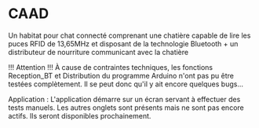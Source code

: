 # CAAD
Un habitat pour chat connecté comprenant une chatière capable de lire les puces RFID de 13,65MHz et disposant de la technologie Bluetooth + un distributeur de nourriture communicant avec la chatière

!!! Attention !!!
À cause de contraintes techniques, les fonctions Reception_BT et Distribution du programme Arduino n'ont pas pu être testées complètement.
Il se peut donc qu'il y ait encore quelques bugs...

Application :
L'application démarre sur un écran servant à effectuer des tests manuels.
Les autres onglets sont présents mais ne sont pas encore actifs. Ils seront disponibles prochainement.